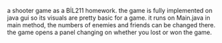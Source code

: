 a shooter game as a BİL211 homework. the game is fully implemented on java gui so its visuals are pretty basic for a game.
it runs on Main.java in main method, the numbers of enemies and friends can be changed there.
the game opens a panel changing on whether you lost or won the game. 
